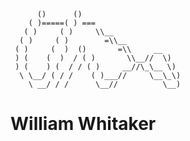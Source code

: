 ```
      ()      ()
    ( )=====( ) ===
   ( )     ( )     \\__  
  ( )     ( )        =\\__        
 ( )     (  )  ()       =\\     __
 ) (    (  )  / ( )       \\__//  \)
 ) (    ) (  / / ( )     __//\_\__ \)
  \ \__/ ( / /    ( )___//     \__\_\)
    \ __/ / /      \__//          \__)
``` 
# William Whitaker

<!--
**brazilla-ray/brazilla-ray** is a ✨ _special_ ✨ repository because its `README.md` (this file) appears on your GitHub profile.

Here are some ideas to get you started:

- 🔭 I’m currently working on ...
- 🌱 I’m currently learning ...
- 👯 I’m looking to collaborate on ...
- 🤔 I’m looking for help with ...
- 💬 Ask me about ...
- 📫 How to reach me: ...
- 😄 Pronouns: ...
- ⚡ Fun fact: ...
-->
